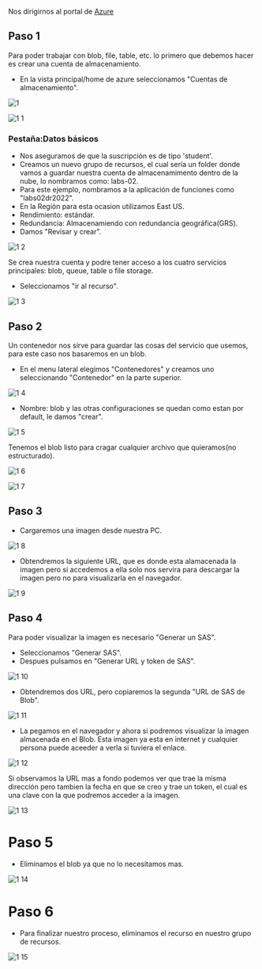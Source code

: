 Nos dirigirnos al portal de [Azure](https://portal.azure.com/#home)

## Paso 1
Para poder trabajar con blob, file, table, etc. lo primero que debemos hacer es crear una cuenta de almacenamiento.
- En la vista principal/home de azure seleccionamos "Cuentas de almacenamiento".

![1](https://user-images.githubusercontent.com/99112892/177248449-4c87124f-7c8f-4142-a73f-a0dadd3e3422.png)

![1 1](https://user-images.githubusercontent.com/99112892/177248495-1f33487d-dda8-429e-8eef-e8ad0a98a66c.png)

### Pestaña:Datos básicos
- Nos aseguramos de que la suscripción es de tipo 'student'.
- Creamos un nuevo grupo de recursos, el cual sería un folder donde vamos a guardar nuestra cuenta de almacenamimento dentro de la nube, lo nombramos como: labs-02.
- Para este ejemplo, nombramos a la aplicación de funciones como "labs02dr2022".
- En la Región para esta ocasion utilizamos East US.  
- Rendimiento: estándar.
- Redundancia: Almacenamiendo con redundancia geográfica(GRS).
- Damos "Revisar y crear".

![1 2](https://user-images.githubusercontent.com/99112892/177248608-e681cdc6-2e73-4ed0-bc14-ce192354ec01.png)

Se crea nuestra cuenta y podre tener acceso a los cuatro servicios principales: blob, queue, table o file storage.
- Seleccionamos "ir al recurso".

![1 3](https://user-images.githubusercontent.com/99112892/177248663-31d0a951-b797-4e2d-bdf6-4ddbd899769b.png)

## Paso 2
Un contenedor nos sirve para guardar las cosas del servicio que usemos, para este caso nos basaremos en un blob.
- En el menu lateral elegimos "Contenedores" y creamos uno seleccionando "Contenedor" en la parte superior.

![1 4](https://user-images.githubusercontent.com/99112892/177248771-e498e60d-d190-4e1c-baae-e6f7e6d98ae5.png)

- Nombre: blob y las otras configuraciones se quedan como estan por default, le damos "crear".

![1 5](https://user-images.githubusercontent.com/99112892/177248821-4970ca88-fe3e-44f0-823e-c9ecfcae8be4.png)

Tenemos el blob listo para cragar cualquier archivo que quieramos(no estructurado).

![1 6](https://user-images.githubusercontent.com/99112892/177248881-6d44dd6d-7bb7-4e47-b438-2935f1809733.png)

![1 7](https://user-images.githubusercontent.com/99112892/177248895-8b986730-8d39-4cd5-9ca4-1974d09e8957.png)


## Paso 3
- Cargaremos una imagen desde nuestra PC.

![1 8](https://user-images.githubusercontent.com/99112892/177248935-3dee5e63-8e4a-498c-af8d-cc10d9c582df.png)

- Obtendremos la siguiente URL, que es donde esta alamacenada la imagen pero si accedemos a ella solo nos servira para descargar la imagen pero no para visualizarla en el navegador.

![1 9](https://user-images.githubusercontent.com/99112892/177248986-f42a8543-022b-424b-9ee6-b71afce2de92.png)

## Paso 4
Para poder visualizar la imagen es necesario "Generar un SAS".
- Seleccionamos "Generar SAS".
- Despues pulsamos en "Generar URL y token de SAS".

![1 10](https://user-images.githubusercontent.com/99112892/177249032-fa42dc2c-ddad-42fc-a2ff-70a4735509c3.png)


- Obtendremos dos URL, pero copiaremos la segunda "URL de SAS de Blob".

![1 11](https://user-images.githubusercontent.com/99112892/177249083-e8aa05f1-bb98-4380-9140-e3aa46931d56.png)

- La pegamos en el navegador y ahora si podremos visualizar la imagen almacenada en el Blob.
Esta imagen ya esta en internet y cualquier persona puede aceeder a verla si tuviera el enlace.

![1 12](https://user-images.githubusercontent.com/99112892/177249124-911b266a-9657-4039-a283-f94b45266a91.png)

Si observamos la URL mas a fondo podemos ver que trae la misma dirección pero tambien la fecha en que se creo y trae un token, el cual es una clave con la que podremos acceder a la imagen.

![1 13](https://user-images.githubusercontent.com/99112892/177249153-457ecd1c-4a6b-485e-be14-1a9d1bb71ad9.png)

# Paso 5
- Eliminamos el blob ya que no lo necesitamos mas.

![1 14](https://user-images.githubusercontent.com/99112892/177249186-80e8f056-0429-4ef4-a432-c407fea166d8.png)

# Paso 6
- Para finalizar nuestro proceso, eliminamos el recurso en nuestro grupo de recursos.

![1 15](https://user-images.githubusercontent.com/99112892/177249227-d1e954ef-79da-49f5-afd7-3bc13cba34b2.png)

